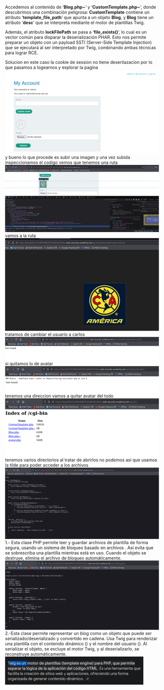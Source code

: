 Accedemos al contenido de ‘**Blog.php~**‘ y ‘**CustomTemplate.php~**‘, donde descubrimos una combinación peligrosa: **CustomTemplate** contiene un atributo ‘**template_file_path**‘ que apunta a un objeto **Blog**, y **Blog** tiene un atributo ‘**desc**‘ que se interpreta mediante el motor de plantillas Twig.

Además, el atributo **lockFilePath** se pasa a ‘**file_exists()**‘, lo cual es un vector común para disparar la deserialización PHAR. Esto nos permite preparar un objeto con un payload SSTI (Server-Side Template Injection) que se ejecutará al ser interpretado por Twig, combinando ambas técnicas para lograr RCE.

Solucion
en este caso la cookie de session no tiene deserilazacion por lo que pasamos a logearnos y explorar la pagina
![Pasted_image_20250827205719.png](/Imagenes/Pasted_image_20250827205719.png)
y bueno lo que procede es subir una imagen y una vez subida inspeccionamos el codigo
vemos que tenemos una ruta
![Pasted_image_20250827210725.png](/Imagenes/Pasted_image_20250827210725.png)
vamos a la ruta
![Pasted_image_20250827210910.png](/Imagenes/Pasted_image_20250827210910.png)
tratamos de cambiar el usuario a carlos
![Pasted_image_20250827210940.png](/Imagenes/Pasted_image_20250827210940.png)
si quitamos lo de avatar
![Pasted_image_20250827211110.png](/Imagenes/Pasted_image_20250827211110.png)
tenemos una direccion
vamos a quitar avatar del todo
![Pasted_image_20250827211205.png](/Imagenes/Pasted_image_20250827211205.png)
tenemos varios directorios
al tratar de abrirlos no podemos asi que usamos la tilde para poder acceder a los archivos
![Pasted_image_20250827211457.png](/Imagenes/Pasted_image_20250827211457.png)
1.- Esta clase PHP permite leer y guardar archivos de plantilla de forma segura, usando un sistema de bloqueo basado en archivos . Así evita que se sobrescriba una plantilla mientras está en uso. Cuando el objeto se destruye, elimina el archivo de bloqueo automáticamente.
![Pasted_image_20250827211521.png](/Imagenes/Pasted_image_20250827211521.png)
2.-Esta clase  permite representar un blog como un objeto que puede ser serializado/deserializado y convertido en cadena. Usa Twig para renderizar una plantilla con el contenido dinámico () y el nombre del usuario (). Al serializar el objeto, se excluye el motor Twig, y al deserializarlo, se reconstruye automáticamente.
![Pasted_image_20250827211809.png](/Imagenes/Pasted_image_20250827211809.png)



